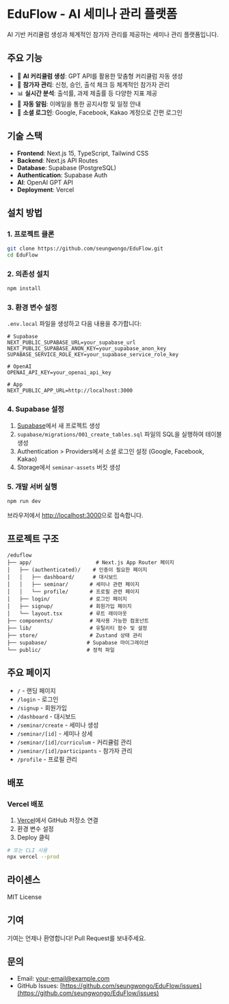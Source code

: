 # EduFlow - AI 세미나 관리 플랫폼

AI 기반 커리큘럼 생성과 체계적인 참가자 관리를 제공하는 세미나 관리 플랫폼입니다.

## 주요 기능

- 🤖 **AI 커리큘럼 생성**: GPT API를 활용한 맞춤형 커리큘럼 자동 생성
- 👥 **참가자 관리**: 신청, 승인, 출석 체크 등 체계적인 참가자 관리
- 📊 **실시간 분석**: 출석률, 과제 제출률 등 다양한 지표 제공
- 📧 **자동 알림**: 이메일을 통한 공지사항 및 일정 안내
- 🔐 **소셜 로그인**: Google, Facebook, Kakao 계정으로 간편 로그인

## 기술 스택

- **Frontend**: Next.js 15, TypeScript, Tailwind CSS
- **Backend**: Next.js API Routes
- **Database**: Supabase (PostgreSQL)
- **Authentication**: Supabase Auth
- **AI**: OpenAI GPT API
- **Deployment**: Vercel

## 설치 방법

### 1. 프로젝트 클론

```bash
git clone https://github.com/seungwongo/EduFlow.git
cd EduFlow
```

### 2. 의존성 설치

```bash
npm install
```

### 3. 환경 변수 설정

`.env.local` 파일을 생성하고 다음 내용을 추가합니다:

```env
# Supabase
NEXT_PUBLIC_SUPABASE_URL=your_supabase_url
NEXT_PUBLIC_SUPABASE_ANON_KEY=your_supabase_anon_key
SUPABASE_SERVICE_ROLE_KEY=your_supabase_service_role_key

# OpenAI
OPENAI_API_KEY=your_openai_api_key

# App
NEXT_PUBLIC_APP_URL=http://localhost:3000
```

### 4. Supabase 설정

1. [Supabase](https://supabase.com)에서 새 프로젝트 생성
2. `supabase/migrations/001_create_tables.sql` 파일의 SQL을 실행하여 테이블 생성
3. Authentication > Providers에서 소셜 로그인 설정 (Google, Facebook, Kakao)
4. Storage에서 `seminar-assets` 버킷 생성

### 5. 개발 서버 실행

```bash
npm run dev
```

브라우저에서 [http://localhost:3000](http://localhost:3000)으로 접속합니다.

## 프로젝트 구조

```
/eduflow
├── app/                     # Next.js App Router 페이지
│   ├── (authenticated)/    # 인증이 필요한 페이지
│   │   ├── dashboard/      # 대시보드
│   │   ├── seminar/       # 세미나 관련 페이지
│   │   └── profile/       # 프로필 관련 페이지
│   ├── login/             # 로그인 페이지
│   ├── signup/            # 회원가입 페이지
│   └── layout.tsx         # 루트 레이아웃
├── components/            # 재사용 가능한 컴포넌트
├── lib/                   # 유틸리티 함수 및 설정
├── store/                 # Zustand 상태 관리
├── supabase/             # Supabase 마이그레이션
└── public/               # 정적 파일
```

## 주요 페이지

- `/` - 랜딩 페이지
- `/login` - 로그인
- `/signup` - 회원가입
- `/dashboard` - 대시보드
- `/seminar/create` - 세미나 생성
- `/seminar/[id]` - 세미나 상세
- `/seminar/[id]/curriculum` - 커리큘럼 관리
- `/seminar/[id]/participants` - 참가자 관리
- `/profile` - 프로필 관리

## 배포

### Vercel 배포

1. [Vercel](https://vercel.com)에서 GitHub 저장소 연결
2. 환경 변수 설정
3. Deploy 클릭

```bash
# 또는 CLI 사용
npx vercel --prod
```

## 라이센스

MIT License

## 기여

기여는 언제나 환영합니다! Pull Request를 보내주세요.

## 문의

- Email: your-email@example.com
- GitHub Issues: [https://github.com/seungwongo/EduFlow/issues](https://github.com/seungwongo/EduFlow/issues)